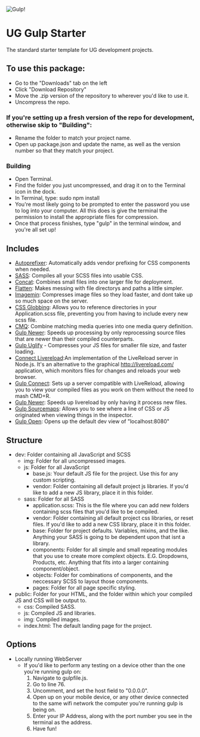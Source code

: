 ![Gulp!](https://lh3.googleusercontent.com/AkzvBqgkM0U2OCC0uIrlE96MKA3M1FSvTKyerFy8fllGtC81amn7eQYo7nqVGlOzw51Va3TSWgh5ga_w4IVIW1cv4vj5MqN-HWUl6ptEMLZeBxWT6FEjONDDX52JfyX3pRiYTTtlHEpxHAn3y_3a3Loh32VMK_FCdUmukFx9pNCLFMrGlhq6DW_AD_Z5e5Rj1HPCh_AuvQOnXCHl8ykCOcN1zEqWkz40CFnzd8tyKq0ebN8dVxcvFViR-Iqm8VNHTYs9xQs1a1w7pWVc5SkbCsNf9KJh_lE3X5DEZ82Y8V3LguIXYkTrNATooXUzOB6idB8FOoPcmJQqJbtdrbw3LbRz9mNQ1ZxoJ3vWpazM7z_hzaxRFJqjts_8C47EN9D2WPj8IYrAND8GJeuGJ_H3q3xaJJO_e1WOBO9DhoH0tjk3Ottj6LLjEcNCa1ysGgFr6SaKCw18PHd1PlblY4PyWZ1PZWxiMfxGRttgb4UGw5IYmuOVeEFVNrHIW_3P1kuurPUxwc8Rq96uvSS8zCsRsAKhLgkiSwNnWs4FwmjedlW8bZif6DVLhAGxV0EejzaquSZb=w1600-h400-no)
# UG Gulp Starter
The standard starter template for UG development projects.

## To use this package:
- Go to the "Downloads" tab on the left
- Click "Download Repository"
- Move the .zip version of the repository to wherever you'd like to use it.
- Uncompress the repo.

### If you're setting up a fresh version of the repo for development, otherwise skip to "Building":
- Rename the folder to match your project name.
- Open up package.json and update the name, as well as the version number so that they match your project.

### Building
- Open Terminal.
- Find the folder you just uncompressed, and drag it on to the Terminal icon in the dock.
- In Terminal, type: sudo npm install
- You're most likely going to be prompted to enter the password you use to log into your computer. All this does is give the terminal the permission to install the appropriate files for compression.
- Once that process finishes, type "gulp" in the terminal window, and you're all set up!


## Includes
- [Autoprefixer](https://www.npmjs.com/package/gulp-autoprefixer): Automatically adds vendor prefixing for CSS components when needed.
- [SASS](https://www.npmjs.com/package/gulp-sass): Compiles all your SCSS files into usable CSS.
- [Concat](https://www.npmjs.com/package/gulp-concat): Combines small files into one larger file for deployment.
- [Flatten](https://www.npmjs.com/package/gulp-flatten): Makes messing with file directorys and paths a little simpler.
- [Imagemin](https://www.npmjs.com/package/gulp-imagemin): Compresses image files so they load faster, and dont take up so much space on the server.
- [CSS Globbing](https://www.npmjs.com/package/gulp-css-globbing): Allows you to reference directories in your Application.scss file, preventing you from having to include every new scss file.
- [CMQ](https://www.npmjs.com/package/gulp-combine-media-queries): Combine matching media queries into one media query definition.
- [Gulp Newer](https://www.npmjs.com/package/gulp-newer): Speeds up processing by only reprocessing source files that are newer than their compiled counterparts.
- [Gulp Uglify](https://www.npmjs.com/package/gulp-uglify) - Compresses your JS files for smaller file size, and faster loading.
- [Connect Livereload](https://www.npmjs.com/package/connect-livereload):An implementation of the LiveReload server in Node.js. It's an alternative to the graphical http://livereload.com/ application, which monitors files for changes and reloads your web browser.
- [Gulp Connect](https://www.npmjs.com/package/gulp-connect): Sets up a server compatible with LiveReload, allowing you to view your compiled files as you work on them without the need to mash CMD+R.
- [Gulp Newer](https://www.npmjs.com/package/gulp-newer): Speeds up livereload by only having it process new files.
- [Gulp Sourcemaps](https://www.npmjs.com/package/gulp-sourcemaps): Allows you to see where a line of CSS or JS originated when viewing things in the inspector.
- [Gulp Open](https://www.npmjs.com/package/gulp-open): Opens up the default dev view of "localhost:8080"

## Structure
- dev: Folder containing all JavaScript and SCSS
  - img: Folder for all uncompressed images.
  - js: Folder for all JavaScript
    - base.js: Your default JS file for the project. Use this for any custom scripting.
    - vendor: Folder containing all default project js libraries. If you'd like to add a new JS library, place it in this folder.
  - sass: Folder for all SASS
    - application.scss: This is the file where you can add new folders containing scss files that you'd like to be compiled.
    - vendor: Folder containing all default project css libraries, or reset files. If you'd like to add a new CSS library, place it in this folder.
    - base: Folder for project defaults. Variables, mixins, and the like. Anything your SASS is going to be dependent upon that isnt a library.
    - components: Folder for all simple and small repeating modules that you use to create more complext objects. E.G. Dropdowns, Products, etc. Anything that fits into a larger containing component/object.
    - objects: Folder for combinations of components, and the neccessary SCSS to layout those components.
    - pages: Folder for all page specific styling.
- public: Folder for your HTML, and the folder within which your compiled JS and CSS will be output to.
  - css: Compiled SASS.
  - js: Compiled JS and libraries.
  - img: Compiled images.
  - index.html: The default landing page for the project.

## Options
- Locally running WebServer
  - If you'd like to perform any testing on a device other than the one you're running gulp on:
    1. Navigate to gulpfile.js.
    2. Go to line 76.
    3. Uncomment, and set the host field to "0.0.0.0".
    4. Open up on your mobile device, or any other device connected to the same wifi network the computer you're running gulp is being on.
    5. Enter your IP Address, along with the port number you see in the terminal as the address.
    6. Have fun!
